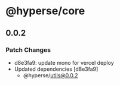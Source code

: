 # @hyperse/core

## 0.0.2

### Patch Changes

- d8e3fa9: update mono for vercel deploy
- Updated dependencies [d8e3fa9]
  - @hyperse/utils@0.0.2

